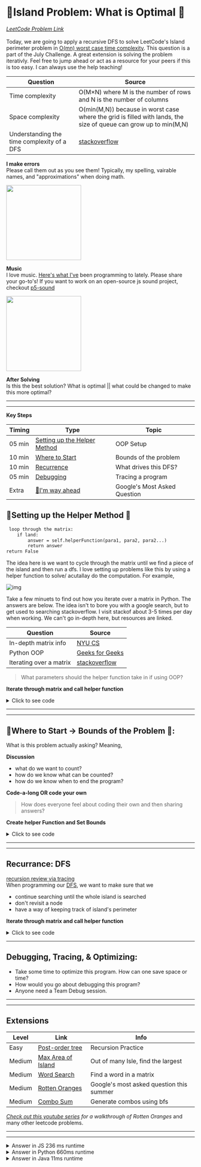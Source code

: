 # 🌴Island Problem: What is Optimal 🌴

*[LeetCode Problem Link](https://leetcode.com/problems/island-perimeter/)*<br><br>
Today, we are going to apply a recursive DFS to solve LeetCode's Island perimeter problem in [O(mn) worst case time complexity](https://ocw.mit.edu/courses/electrical-engineering-and-computer-science/6-0001-introduction-to-computer-science-and-programming-in-python-fall-2016/lecture-videos/lecture-10-understanding-program-efficiency-part-1/). This question is a part of the July Challenge. A great extension is solving the problem iterativly. Feel free to jump ahead or act as a resource for your peers if this is too easy. I can always use the help teaching!

| Question | Source                      |
|--------------------------------------------|------------------------------------------------------------------------------------------------------------------|
| Time complexity                            | O(M×N) where M is the number of rows and N is the number of columns                                              |
| Space complexity                           | O(min(M,N)) because in worst case where the grid is filled with lands, the size of queue can grow up to min(M,N) |
| Understanding the time complexity of a DFS | [stackoverflow](https://stackoverflow.com/questions/34816910/complexity-of-a-recursive-dfs)                      |

**I make errors**<br>
Please call them out as you see them! Typically, my spelling, vairable names, and "approximations" when doing math.

<img src='https://media.giphy.com/media/mq5y2jHRCAqMo/giphy.gif' height='200'>

**Music**<br>
I love music.
[Here's what I've](https://www.youtube.com/watch?v=-UaZDpF3bS0) been programming to lately. Please share your go-to's! If you want to work on an open-source js sound project, checkout [p5-sound](https://github.com/processing/p5.js-sound)

<img src='https://media.giphy.com/media/UT5C4hCvmlSzJ7QeQy/giphy.gif' height="200">

**After Solving**<br>
Is this the best solution? What is optimal || what could be changed to make this more optimal?

---
---

**Key Steps**

| Timing | Type | Topic |
| --- | --- | --- |
| 05 min | [Setting up the Helper Method](#opening) |OOP Setup  |
| 10 min | [Where to Start](#codealong1)  | Bounds of the problem|
| 10 min | [Recurrence](#dfs)  | What drives this DFS?|
| 05 min | [Debugging](#debugging) |Tracing a program |
| Extra  | [🥱I'm way ahead](#extension) | Google's Most Asked Question |


<a name="opening"></a>
##  🌱Setting up the Helper Method 🌱

```txt
 loop through the matrix:
    if land:
        answer = self.helperFunction(para1, para2, para2...)
        return answer
return False
```

The idea here is we want to cycle through the matrix until we find a piece of the island and then run a dfs. I love setting up problems like this by using a helper function to solve/ acutallay do the computation. For example,


![img](https://img.c4learn.com/2012/04/Multi-Dimensional-Array-in-C-Programming.gif)


Take a few minuets to find out how you iterate over a matrix in Python. The answers are below. The idea isn't to bore you with a google search, but to get used to searching stackoverflow. I visit stackof about 3-5 times per day when working. We can't go in-depth here, but resources are linked.

| Question                | Source                                                                                                   |
|-------------------------|----------------------------------------------------------------------------------------------------------|
| In-depth matrix info    | [NYU CS](https://cs.nyu.edu/courses/fall16/CSCI-UA.0101-004/resources/lecture12.pdf)                     |
| Python OOP              | [Geeks for Geeks](https://www.w3schools.com/python/python_classes.asp)                                   |
| Iterating over a matrix | [stackoverflow](https://stackoverflow.com/questions/16548668/iterating-over-a-2-dimensional-python-list) |


> What parameters should the helper function take in if using OOP?


**Iterate through matrix and call helper function**

  <details>
    <summary>Click to see code</summary>

```python
def islandPerimeter(self, grid: List[List[int]]) -> int:
    for i in range(len(grid)):
        for j in range(len(grid[0])):
            if grid[i][j] == 1:
                # calling our helper function
                # saving result of function in var p
                p = self.dfs(grid, i, j)
                    return p
    return 0 # if we go through the matrix without finding an island
```
  </details>


---
---

<a name="codealong1"></a>

## 🤔Where to Start -> Bounds of the Problem 🤔:
What is this problem actually asking? Meaning,

**Discussion**
- what do we want to count?
- how do we know what can be counted?
- how do we know when to end the program?

**Code-a-long OR code your own**<br>
> How does everyone feel about coding their own and then sharing answers?

**Create helper Function and Set Bounds**

  <details>
    <summary>Click to see code</summary>

```python
def dfs(self, grid, i, j):
        # out of bounds add 1
        if i < 0 or i > len(grid)-1 or j < 0 or j > len(grid[0])-1:
            return 1
        # if 0 add 1
        # we are counting 0's not 1's b/c that's the perimeter
        elif grid[i][j] == 0:
            return 1
        # if visited terminate search branch
        elif grid[i][j] == -1:
            return 0
        else:
            # recursive call(s) here
```
  </details>

---
---
<a name="dfs"></a>

## Recurrance: DFS 
[recursion review via tracing](https://www.youtube.com/watch?v=B3U6LExgevE)<br>
When programming our [DFS](https://medium.com/basecs/deep-dive-through-a-graph-dfs-traversal-8177df5d0f13), we want to make sure that we

- continue searching until the whole island is searched
- don't revisit a node
- have a way of keeping track of island's perimeter


**Iterate through matrix and call helper function**

  <details>
    <summary>Click to see code</summary>

```python
def dfs(self, grid, i, j):
        # out of bounds add 1
        if i < 0 or i > len(grid)-1 or j < 0 or j > len(grid[0])-1:
            return 1
        # if 0 add 1
        # we are counting 0's not 1's b/c that's the perimeter
        elif grid[i][j] == 0:
            return 1
        # if visited terminate search branch
        elif grid[i][j] == -1:
            return 0
        else:
            # recursive call(s) here
             # mark location as visited
            grid[i][j] = -1
            down = self.dfs(grid, i+1,j)
            up = self.dfs(grid, i-1, j)
            right = self.dfs(grid, i, j+1)
            left = self.dfs(grid, i, j-1)
            return down + up + right + left
```
  </details>


---
<a name="debugging"></a>

## Debugging, Tracing, & Optimizing:

- Take some time to optimize this program. How can one save space or time?
- How would you go about debugging this program?
- Anyone need a Team Debug session.

---
---
<a name="extension"></a>

## Extensions 
| Level  | Link                                                                    | Info                                     |
|--------|-------------------------------------------------------------------------|------------------------------------------|
| Easy   | [Post-order tree](https://leetcode.com/problems/n-ary-tree-postorder-traversal/)| Recursion Practice               |
| Medium | [Max Area of Island](https://leetcode.com/problems/max-area-of-island/) | Out of many Isle, find the largest       |
| Medium | [Word Search](https://leetcode.com/problems/word-search/)               | Find a word in a matrix                  |
| Medium | [Rotten Oranges](https://leetcode.com/problems/rotting-oranges/)        | Google's most asked question this summer |
| Medium | [Combo Sum](https://leetcode.com/problems/combination-sum/)             | Generate combos using bfs                |


*[Check out this youtube series](https://www.youtube.com/watch?v=TzoDDOj60zE) for a walkthrough of Rotten Oranges* and many other leetcode problems.

---
---

<details>
    <summary>Answer in JS 236 ms runtime</summary>

```js
/**
 * @param {number[][]} grid
 * @return {number}
 */
var islandPerimeter = function(grid) {
    for(i = 0; i < grid.length; i++){
        for(j = 0; j < grid[i].length; j++){
            if (grid[i][j] == 1){
                p = dfs(grid, i, j);
                return p;
            }
        }
    }
    return 0;
};

var dfs = function (grid, i, j){
    if (0 > i || i >= grid.length || 0 > j || j >= grid[0].length){
        return 1;
    }
    if (grid[i][j]==0){
        return 1;
    }
    
    if (grid[i][j] == 1){
        grid[i][j] = -1;
        return dfs(grid, i+1, j) + dfs(grid, i-1, j) + dfs(grid, i, j+1) + dfs(grid, i, j-1);
    }
    return 0;
}
```
  </details>

<details>
    <summary>Answer in Python 660ms runtime</summary>

```python3
class Solution:
    def islandPerimeter(self, grid: List[List[int]]) -> int:
        for x in range(len(grid)):
            for y in range(len(grid[0])):
                if grid[x][y] == 1:
                    p = self.dfs(grid, x, y, 0)
                    return p
        return 0
    
    
    def dfs(self, grid, x, y, p):
        # out of bounds add 1
        if x < 0 or x > len(grid)-1 or y < 0 or y > len(grid[0])-1:
            return 1
        # if o add 1
        elif grid[x][y] == 0:
            return 1
        elif grid[x][y] == -1:
            return 0
        else:
            grid[x][y] = -1
            return  self.dfs(grid, x+1, y, 1) + self.dfs(grid, x-1, y, 1) + self.dfs(grid, x, y+1, 1) + self.dfs(grid, x, y-1, 1)
```
  </details>
  
<details>
    <summary>Answer in Java 11ms runtime </summary>

```java
class Solution {
    public int islandPerimeter(int[][] grid) {
        int count = 0;
        for(int i=0; i < grid.length; i++){
            for(int j=0; j < grid[i].length; j++){
                if(grid[i][j] == 1){
                    count = dfs(grid, i, j);
                    return count;
                }
            }
        }
        return count;
    }
    
    public int dfs(int[][] grid, int i, int j){
        // out of bounds return 1
        if (0 > i || i >= grid.length || 0 > j || j >= grid[0].length){
            return 1;
        }
        if (grid[i][j] == 0){
            return 1;
        }
        if (grid[i][j] == 1){
            grid[i][j] = -1;
            int d = dfs(grid, i+1, j);
            int u = dfs(grid, i-1, j);
            int l = dfs(grid, i, j-1);
            int r = dfs(grid, i, j+1);
            return d+u+l+r;
        }
        return 0;
    }
}
```
  </details>

